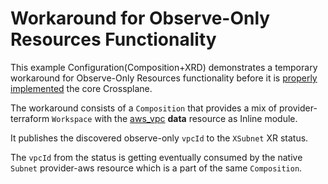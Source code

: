 # Workaround for Observe-Only Resources Functionality

This example Configuration(Composition+XRD) demonstrates a temporary workaround
for Observe-Only Resources functionality before it is [properly
implemented](https://github.com/crossplane/crossplane/issues/1722)
the core Crossplane.

The workaround consists of a `Composition` that provides a mix of provider-terraform
`Workspace` with the
[aws_vpc](https://registry.terraform.io/providers/hashicorp/aws/latest/docs/data-sources/vpc)
**data** resource as Inline module.

It publishes the discovered observe-only `vpcId` to the `XSubnet` XR status.

The `vpcId` from the status is getting eventually consumed by the native `Subnet`
provider-aws resource which is a part of the same `Composition`.

